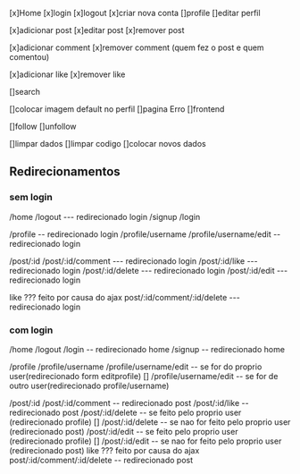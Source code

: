 [x]Home 
[x]login
[x]logout
[x]criar nova conta
[]profile
[]editar perfil

[x]adicionar post 
[x]editar post 
[x]remover post

[x]adicionar comment
[x]remover comment (quem fez o post e quem comentou)

[x]adicionar like
[x]remover like 

[]search 

[]colocar imagem default no perfil
[]pagina Erro
[]frontend

[]follow 
[]unfollow

[]limpar dados
[]limpar codigo
[]colocar novos dados 



## Redirecionamentos 
### sem login
/home
/logout --- redirecionado login
/signup
/login

/profile -- redirecionado login
/profile/username
/profile/username/edit -- redirecionado login

/post/:id
/post/:id/comment --- redirecionado login
/post/:id/like --- redirecionado login
/post/:id/delete --- redirecionado login
/post/:id/edit --- redirecionado login

like ??? feito por causa do ajax
post/:id/comment/:id/delete --- redirecionado login



### com login
/home
/logout 
/login -- redirecionado home
/signup -- redirecionado home

/profile
/profile/username 
/profile/username/edit -- se for do proprio user(redirecionado form editprofile)
[] /profile/username/edit -- se for de outro user(redirecionado profile/username)

/post/:id
/post/:id/comment -- redirecionado post
/post/:id/like -- redirecionado post
/post/:id/delete -- se feito pelo proprio user (redirecionado profile) 
[] /post/:id/delete -- se nao for feito pelo proprio user (redirecionado post)
/post/:id/edit -- se feito pelo proprio user (redirecionado profile)
[] /post/:id/edit -- se nao for feito pelo proprio user (redirecionado post)
like ??? feito por causa do ajax
post/:id/comment/:id/delete -- redirecionado post

